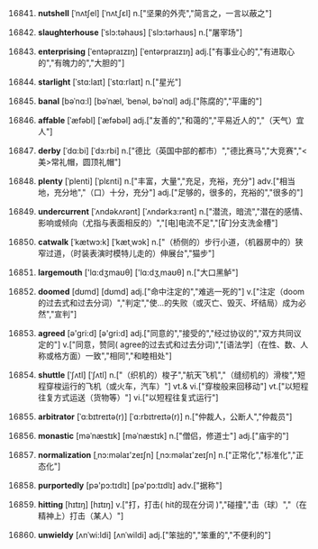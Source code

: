 16841. **nutshell**
[ˈnʌtʃel]  [ˈnʌtˌʃɛl]
n.["坚果的外壳","简言之，一言以蔽之"]  

16842. **slaughterhouse**
[ˈslɔ:təhaʊs]  [ˈslɔ:tərhaʊs]
n.["屠宰场"]  

16843. **enterprising**
[ˈentəpraɪzɪŋ]  [ˈentərpraɪzɪŋ]
adj.["有事业心的","有进取心的","有魄力的","大胆的"]  

16844. **starlight**
[ˈstɑ:laɪt]  [ˈstɑ:rlaɪt]
n.["星光"]  

16845. **banal**
[bəˈnɑ:l]  [bəˈnæl, ˈbenəl, bəˈnɑl]
adj.["陈腐的","平庸的"]  

16846. **affable**
[ˈæfəbl]  [ˈæfəbəl]
adj.["友善的","和蔼的","平易近人的","（天气）宜人"]  

16847. **derby**
[ˈdɑ:bi]  [ˈdɜ:rbi]
n.["德比（英国中部的都市）","德比赛马","大竞赛","<美>常礼帽，圆顶礼帽"]  

16848. **plenty**
[ˈplenti]  [ˈplɛnti]
n.["丰富，大量","充足，充裕，充分"]  adv.["相当地，充分地","（口）十分，充分"]  adj.["足够的，很多的，充裕的","很多的"]  

16849. **undercurrent**
[ˈʌndəkʌrənt]  [ˈʌndərkɜ:rənt]
n.["潜流，暗流","潜在的感情、影响或倾向（尤指与表面相反的）","[电]电流不足","[矿]分支洗金槽"]  

16850. **catwalk**
[ˈkætwɔ:k]  [ˈkætˌwɔk]
n.["（桥侧的）步行小道，（机器房中的）狭窄过道，（时装表演时模特儿走的）伸展台","猫步"]  

16851. **largemouth**
['lɑ:dʒmaʊθ]  ['lɑ:dʒˌmaʊθ]
n.["大口黑鲈"]  

16852. **doomed**
[dʊmd]  [dʊmd]
adj.["命中注定的","难逃一死的"]  v.["注定（doom的过去式和过去分词）","判定","使…的失败（或灭亡、毁灭、坏结局）成为必然","宣判"]  

16853. **agreed**
[ə'gri:d]  [ə'gri:d]
adj.["同意的","接受的","经过协议的","双方共同议定的"]  v.["同意，赞同( agree的过去式和过去分词)","[语法学]（在性、数、人称或格方面）一致","相同","和睦相处"]  

16854. **shuttle**
[ˈʃʌtl]  [ˈʃʌtl]
n.["（织机的）梭子","航天飞机","（缝纫机的）滑梭","短程穿梭运行的飞机（或火车，汽车）"]  vt.& vi.["穿梭般来回移动"]  vt.["以短程往复方式运送（货物等）"]  vi.["以短程往复式运行"]  

16855. **arbitrator**
[ˈɑ:bɪtreɪtə(r)]  [ˈɑ:rbɪtreɪtə(r)]
n.["仲裁人，公断人","仲裁员"]  

16856. **monastic**
[məˈnæstɪk]  [məˈnæstɪk]
n.["僧侣，修道士"]  adj.["庙宇的"]  

16857. **normalization**
[ˌnɔ:məlaɪ'zeɪʃn]  [ˌnɔ:məlaɪ'zeɪʃn]
n.["正常化","标准化","正态化"]  

16858. **purportedly**
[pə'pɔ:tɪdlɪ]  [pə'pɔ:tɪdlɪ]
adv.["据称"]  

16859. **hitting**
[hɪtɪŋ]  [hɪtɪŋ]
v.["打，打击( hit的现在分词 )","碰撞","击（球）","（在精神上）打击（某人）"]  

16860. **unwieldy**
[ʌnˈwi:ldi]  [ʌnˈwildi]
adj.["笨拙的","笨重的","不便利的"]  

